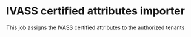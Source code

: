 # IVASS certified attributes importer

This job assigns the IVASS certified attributes to the authorized tenants
